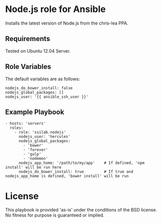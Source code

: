 # Node.js role for Ansible

Installs the latest version of Node.js from the chris-lea PPA.

## Requirements

Tested on Ubuntu 12.04 Server.

## Role Variables

The default variables are as follows:

    nodejs_do_bower_install: false
    nodejs_global_packages: []
    nodejs_user: '{{ ansible_ssh_user }}'

## Example Playbook

    - hosts: 'servers'
      roles:
        - role: 'ssilab.nodejs'
          nodejs_user: 'hercules'
          nodejs_global_packages:
          	- 'bower'
          	- 'forever'
          	- 'gulp'
          	- 'nodemon'
          nodejs_app_home: '/path/to/my/app'    # If defined, 'npm install' will be run here
          nodejs_do_bower_install: true         # If true and nodejs_app_home is defined, 'bower install' will be run

# License

This playbook is provided 'as-is' under the conditions of the BSD license. No fitness for purpose is guaranteed or implied.